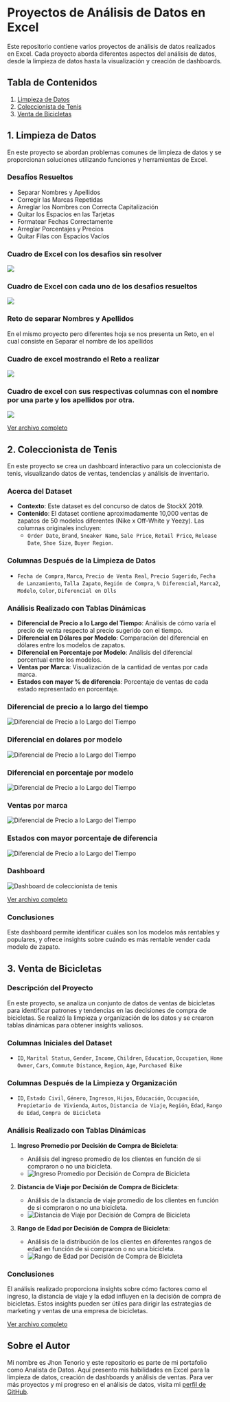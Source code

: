 # Proyectos de Análisis de Datos en Excel

Este repositorio contiene varios proyectos de análisis de datos realizados en Excel. Cada proyecto aborda diferentes aspectos del análisis de datos, desde la limpieza de datos hasta la visualización y creación de dashboards.

## Tabla de Contenidos
1. [Limpieza de Datos](#limpieza-de-datos)
2. [Coleccionista de Tenis](#dashboard-coleccionista-de-tenis)
3. [Venta de Bicicletas](#project-bike-sales)

## 1. Limpieza de Datos
En este proyecto se abordan problemas comunes de limpieza de datos y se proporcionan soluciones utilizando funciones y herramientas de Excel.

### Desafíos Resueltos
- Separar Nombres y Apellidos
- Corregir las Marcas Repetidas
- Arreglar los Nombres con Correcta Capitalización
- Quitar los Espacios en las Tarjetas
- Formatear Fechas Correctamente
- Arreglar Porcentajes y Precios
- Quitar Filas con Espacios Vacíos

### Cuadro de Excel con los desafios sin resolver
![](images-limpieza-datos/Limpieza1c1.png)

### Cuadro de Excel con cada uno de los desafios resueltos
![](images-limpieza-datos/limpieza1c2.png)

### Reto de separar Nombres y Apellidos
En el mismo proyecto pero diferentes hoja se nos presenta un Reto, en el cual consiste en Separar el nombre de los apellidos

### Cuadro de excel mostrando el Reto a realizar
![](images-limpieza-datos/limpieza2c1.png)

### Cuadro de excel con sus respectivas columnas con el nombre por una parte y los apellidos por otra.
![](images-limpieza-datos/Limpieza2c2.png)

[Ver archivo completo](https://github.com/BryanTenorio/Excels-Projects/blob/4f3ae4121c73b607cbdb224fa3513f92fc1d031b/Limpieza%20Datos.xlsx)

## 2. Coleccionista de Tenis
En este proyecto se crea un dashboard interactivo para un coleccionista de tenis, visualizando datos de ventas, tendencias y análisis de inventario.

### Acerca del Dataset
- **Contexto**: Este dataset es del concurso de datos de StockX 2019.
- **Contenido**: El dataset contiene aproximadamente 10,000 ventas de zapatos de 50 modelos diferentes (Nike x Off-White y Yeezy). Las columnas originales incluyen:
  - `Order Date`, `Brand`, `Sneaker Name`, `Sale Price`, `Retail Price`, `Release Date`, `Shoe Size`, `Buyer Region`.

### Columnas Después de la Limpieza de Datos
  - `Fecha de Compra`, `Marca`, `Precio de Venta Real`, `Precio Sugerido`, `Fecha de Lanzamiento`, `Talla Zapato`, `Región de Compra`, `% Diferencial`, `Marca2`, `Modelo`, `Color`, `Diferencial en Dlls`

### Análisis Realizado con Tablas Dinámicas
- **Diferencial de Precio a lo Largo del Tiempo**: Análisis de cómo varía el precio de venta respecto al precio sugerido con el tiempo.
- **Diferencial en Dólares por Modelo**: Comparación del diferencial en dólares entre los modelos de zapatos.
- **Diferencial en Porcentaje por Modelo**: Análisis del diferencial porcentual entre los modelos.
- **Ventas por Marca**: Visualización de la cantidad de ventas por cada marca.
- **Estados con mayor % de diferencia**: Porcentaje de ventas de cada estado representado en porcentaje.

### Diferencial de precio a lo largo del tiempo
![Diferencial de Precio a lo Largo del Tiempo](images-tenis/Diferencial-precio-largo-tiempo2.png)

### Diferencial en dolares por modelo
![Diferencial de Precio a lo Largo del Tiempo](images-tenis/diferencial-usd-modelo.png)

### Diferencial en porcentaje por modelo
![Diferencial de Precio a lo Largo del Tiempo](images-tenis/diferencial-porcentaje-modelo.png)

### Ventas por marca
![Diferencial de Precio a lo Largo del Tiempo](images-tenis/ventas-marcar.png)

### Estados con mayor porcentaje de diferencia
![Diferencial de Precio a lo Largo del Tiempo](images-tenis/estados-porcentaje-diferencial.png)

### Dashboard
![Dashboard de coleccionista de tenis](images-tenis/dashboard-tenis.png)

[Ver archivo completo](https://github.com/BryanTenorio/Excels-Projects/blob/4f3ae4121c73b607cbdb224fa3513f92fc1d031b/Coleccionista%20Tenis.xlsx)

### Conclusiones
Este dashboard permite identificar cuáles son los modelos más rentables y populares, y ofrece insights sobre cuándo es más rentable vender cada modelo de zapato.


## 3. Venta de Bicicletas

### Descripción del Proyecto
En este proyecto, se analiza un conjunto de datos de ventas de bicicletas para identificar patrones y tendencias en las decisiones de compra de bicicletas. Se realizó la limpieza y organización de los datos y se crearon tablas dinámicas para obtener insights valiosos.

### Columnas Iniciales del Dataset
  - `ID`, `Marital Status`, `Gender`, `Income`, `Children`, `Education`, `Occupation`, `Home Owner`, `Cars`, `Commute Distance`, `Region`, `Age`, `Purchased Bike`

### Columnas Después de la Limpieza y Organización
  - `ID`, `Estado Civil`, `Género`, `Ingresos`, `Hijos`, `Educación`, `Occupación`, `Propietario de Vivienda`, `Autos`, `Distancia de Viaje`, `Región`, `Edad`, `Rango de Edad`, `Compra de Bicicleta`

### Análisis Realizado con Tablas Dinámicas

1. **Ingreso Promedio por Decisión de Compra de Bicicleta**:
   - Análisis del ingreso promedio de los clientes en función de si compraron o no una bicicleta.
   - ![Ingreso Promedio por Decisión de Compra de Bicicleta](ruta/a/la/imagen/avg_income_per_bike_purchase.png)

2. **Distancia de Viaje por Decisión de Compra de Bicicleta**:
   - Análisis de la distancia de viaje promedio de los clientes en función de si compraron o no una bicicleta.
   - ![Distancia de Viaje por Decisión de Compra de Bicicleta](ruta/a/la/imagen/commute_distance_per_bike_purchase.png)

3. **Rango de Edad por Decisión de Compra de Bicicleta**:
   - Análisis de la distribución de los clientes en diferentes rangos de edad en función de si compraron o no una bicicleta.
   - ![Rango de Edad por Decisión de Compra de Bicicleta](ruta/a/la/imagen/age_bracket_per_bike_purchase.png)

### Conclusiones
El análisis realizado proporciona insights sobre cómo factores como el ingreso, la distancia de viaje y la edad influyen en la decisión de compra de bicicletas. Estos insights pueden ser útiles para dirigir las estrategias de marketing y ventas de una empresa de bicicletas.

[Ver archivo completo](https://github.com/BryanTenorio/Excels-Projects/blob/4f3ae4121c73b607cbdb224fa3513f92fc1d031b/Venta%20Bicicletas.xlsx)

## Sobre el Autor
Mi nombre es Jhon Tenorio y este repositorio es parte de mi portafolio como Analista de Datos. Aquí presento mis habilidades en Excel para la limpieza de datos, creación de dashboards y análisis de ventas. Para ver más proyectos y mi progreso en el análisis de datos, visita mi [perfil de GitHub](https://github.com/BryanTenorio).
